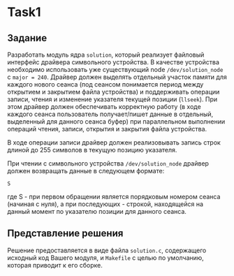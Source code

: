 # Task1

## Задание

Разработать модуль ядра `solution`, который реализует файловый интерфейс драйвера символьного устройства. В качестве 
устройства необходимо использовать уже существующий node `/dev/solution_node` с `major = 240`. Драйвер должен выделять 
отдельный участок памяти для каждого нового сеанса (под сеансом понимается период между открытием и закрытием файла 
устройства) и поддерживать операции записи, чтения и изменение указателя текущей позиции (`llseek`). При этом драйвер 
должен обеспечивать корректную работу (в ходе каждого сеанса пользователь получает/пишет данные в отдельный, выделенный 
для данного сеанса буфер) при параллельном выполнении операций чтения, записи, открытия и закрытия файла устройства.

В ходе операции записи драйвер должен реализовывать запись строк длиной до 255 символов в текущую позицию указателя.

При чтении с символьного устройства `/dev/solution_node` драйвер должен возвращать данные в следующем формате:
```
S
```
где S - при первом обращении является порядковым номером сеанса (начиная с нуля), а при последующих - строкой, 
находящейся на данный момент по указателю позиции для данного сеанса.

## Представление решения

Решение предоставляется в виде файла `solution.c`, содержащего исходный код Вашего модуля, и `Makefile` с целью по 
умолчанию, которая приводит к его сборке.
